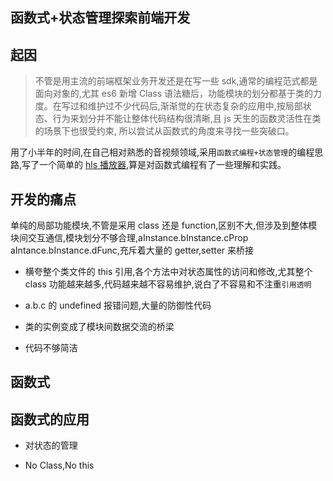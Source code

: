 ## 函数式+状态管理探索前端开发

## 起因

> 不管是用主流的前端框架业务开发还是在写一些 sdk,通常的编程范式都是面向对象的,尤其 es6 新增 Class 语法糖后，功能模块的划分都基于类的力度。在写过和维护过不少代码后,渐渐觉的在状态复杂的应用中,按局部状态、行为来划分并不能让整体代码结构很清晰,且 js 天生的函数灵活性在类的场景下也很受约束, 所以尝试从函数式的角度来寻找一些突破口。

用了小半年的时间,在自己相对熟悉的音视频领域,采用`函数式编程+状态管理`的编程思路,写了一个简单的 [hls 播放器](https://github.com/xiyuyizhi/vod-fp.js),算是对函数式编程有了一些理解和实践。

## 开发的痛点

单纯的局部功能模块,不管是采用 class 还是 function,区别不大,但涉及到整体模块间交互通信,模块划分不够合理,aInstance.bInstance.cProp aIntance.bInstance.dFunc,充斥着大量的 getter,setter 来桥接

- 横夸整个类文件的 this 引用,各个方法中对状态属性的访问和修改,尤其整个 class 功能越来越多,代码越来越不容易维护,说白了不容易和不注重`引用透明`

- a.b.c 的 undefined 报错问题,大量的防御性代码

- 类的实例变成了模块间数据交流的桥梁

- 代码不够简洁

## 函数式

## 函数式的应用

- 对状态的管理

- No Class,No this
